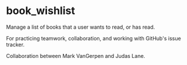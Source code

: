 # book_wishlist

Manage a list of books that a user wants to read, or has read.

For practicing teamwork, collaboration, and working with GitHub's issue tracker.

Collaboration between Mark VanGerpen and Judas Lane.
